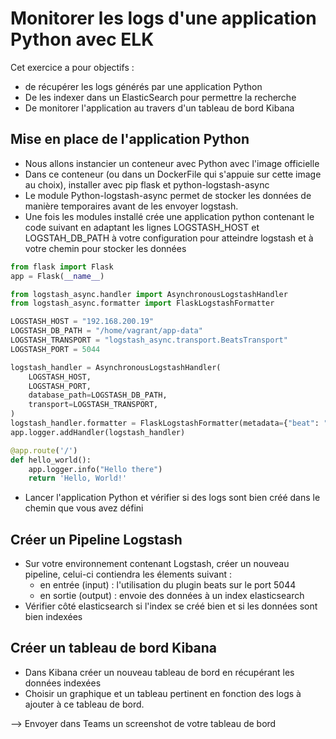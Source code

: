 # Monitorer les logs d'une application Python avec ELK

Cet exercice a pour objectifs :
* de récupérer les logs générés par une application Python
* De les indexer dans un ElasticSearch pour permettre la recherche
* De monitorer l'application au travers d'un tableau de bord Kibana


## Mise en place de l'application Python

* Nous allons instancier un conteneur avec Python avec l'image officielle
* Dans ce conteneur (ou dans un DockerFile qui s'appuie sur cette image au choix), installer avec pip flask et python-logstash-async
* Le module Python-logstash-async permet de stocker les données de manière temporaires avant de les envoyer logstash. 
* Une fois les modules installé crée une application python contenant le code suivant en adaptant les lignes LOGSTASH_HOST et LOGSTAH_DB_PATH à votre configuration pour atteindre logstash et à votre chemin pour stocker les données 
```python
from flask import Flask
app = Flask(__name__)

from logstash_async.handler import AsynchronousLogstashHandler
from logstash_async.formatter import FlaskLogstashFormatter

LOGSTASH_HOST = "192.168.200.19"
LOGSTASH_DB_PATH = "/home/vagrant/app-data"
LOGSTASH_TRANSPORT = "logstash_async.transport.BeatsTransport"
LOGSTASH_PORT = 5044

logstash_handler = AsynchronousLogstashHandler(
    LOGSTASH_HOST,
    LOGSTASH_PORT,
    database_path=LOGSTASH_DB_PATH,
    transport=LOGSTASH_TRANSPORT,
)
logstash_handler.formatter = FlaskLogstashFormatter(metadata={"beat": "myapp"})
app.logger.addHandler(logstash_handler)

@app.route('/')
def hello_world():  
    app.logger.info("Hello there")
    return 'Hello, World!'
```
* Lancer l'application Python et vérifier si des logs sont bien créé dans le chemin que vous avez défini

## Créer un Pipeline Logstash

* Sur votre environnement contenant Logstash, créer un nouveau pipeline, celui-ci contiendra les élements suivant : 
  * en entrée (input) : l'utilisation du plugin beats sur le port 5044 
  * en sortie (output) : envoie des données à un index elasticsearch
* Vérifier côté elasticsearch si l'index se créé bien et si les données sont bien indexées

## Créer un tableau de bord Kibana 

* Dans Kibana créer un nouveau tableau de bord en récupérant les données indexées
* Choisir un graphique et un tableau pertinent en fonction des logs à ajouter à ce tableau de bord.

--> Envoyer dans Teams un screenshot de votre tableau de bord
